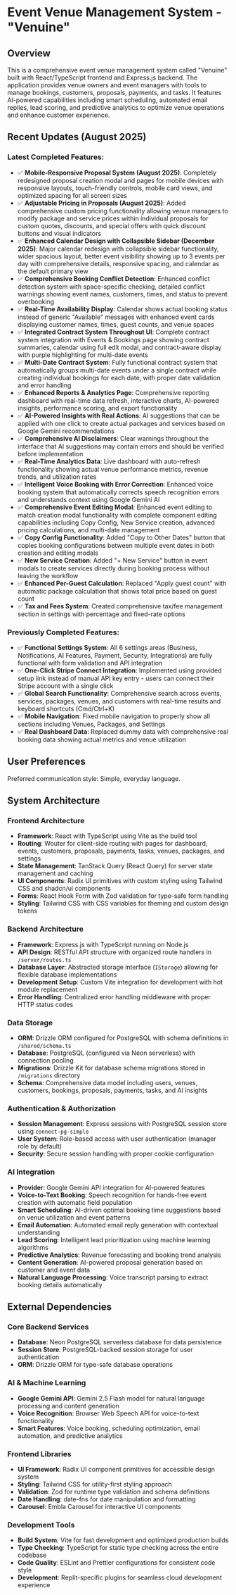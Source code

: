 # Event Venue Management System - "Venuine"

## Overview

This is a comprehensive event venue management system called "Venuine" built with React/TypeScript frontend and Express.js backend. The application provides venue owners and event managers with tools to manage bookings, customers, proposals, payments, and tasks. It features AI-powered capabilities including smart scheduling, automated email replies, lead scoring, and predictive analytics to optimize venue operations and enhance customer experience.

## Recent Updates (August 2025)

### Latest Completed Features:
- ✅ **Mobile-Responsive Proposal System (August 2025)**: Completely redesigned proposal creation modal and pages for mobile devices with responsive layouts, touch-friendly controls, mobile card views, and optimized spacing for all screen sizes
- ✅ **Adjustable Pricing in Proposals (August 2025)**: Added comprehensive custom pricing functionality allowing venue managers to modify package and service prices within individual proposals for custom quotes, discounts, and special offers with quick discount buttons and visual indicators
- ✅ **Enhanced Calendar Design with Collapsible Sidebar (December 2025)**: Major calendar redesign with collapsible sidebar functionality, wider spacious layout, better event visibility showing up to 3 events per day with comprehensive details, responsive spacing, and calendar as the default primary view
- ✅ **Comprehensive Booking Conflict Detection**: Enhanced conflict detection system with space-specific checking, detailed conflict warnings showing event names, customers, times, and status to prevent overbooking
- ✅ **Real-Time Availability Display**: Calendar shows actual booking status instead of generic "Available" messages with enhanced event cards displaying customer names, times, guest counts, and venue spaces
- ✅ **Integrated Contract System Throughout UI**: Complete contract system integration with Events & Bookings page showing contract summaries, calendar using full edit modal, and contract-aware display with purple highlighting for multi-date events
- ✅ **Multi-Date Contract System**: Fully functional contract system that automatically groups multi-date events under a single contract while creating individual bookings for each date, with proper date validation and error handling
- ✅ **Enhanced Reports & Analytics Page**: Comprehensive reporting dashboard with real-time data refresh, interactive charts, AI-powered insights, performance scoring, and export functionality
- ✅ **AI-Powered Insights with Real Actions**: AI suggestions that can be applied with one click to create actual packages and services based on Google Gemini recommendations
- ✅ **Comprehensive AI Disclaimers**: Clear warnings throughout the interface that AI suggestions may contain errors and should be verified before implementation
- ✅ **Real-Time Analytics Data**: Live dashboard with auto-refresh functionality showing actual venue performance metrics, revenue trends, and utilization rates
- ✅ **Intelligent Voice Booking with Error Correction**: Enhanced voice booking system that automatically corrects speech recognition errors and understands context using Google Gemini AI
- ✅ **Comprehensive Event Editing Modal**: Enhanced event editing to match creation modal functionality with complete component editing capabilities including Copy Config, New Service creation, advanced pricing calculations, and multi-date management
- ✅ **Copy Config Functionality**: Added "Copy to Other Dates" button that copies booking configurations between multiple event dates in both creation and editing modals
- ✅ **New Service Creation**: Added "+ New Service" button in event modals to create services directly during booking process without leaving the workflow
- ✅ **Enhanced Per-Guest Calculation**: Replaced "Apply guest count" with automatic package calculation that shows total price based on guest count
- ✅ **Tax and Fees System**: Created comprehensive tax/fee management section in settings with percentage and fixed-rate options

### Previously Completed Features:
- ✅ **Functional Settings System**: All 6 settings areas (Business, Notifications, AI Features, Payment, Security, Integrations) are fully functional with form validation and API integration
- ✅ **One-Click Stripe Connect Integration**: Implemented using provided setup link instead of manual API key entry - users can connect their Stripe account with a single click
- ✅ **Global Search Functionality**: Comprehensive search across events, services, packages, venues, and customers with real-time results and keyboard shortcuts (Cmd/Ctrl+K)
- ✅ **Mobile Navigation**: Fixed mobile navigation to properly show all sections including Venues, Packages, and Settings
- ✅ **Real Dashboard Data**: Replaced dummy data with comprehensive real booking data showing actual metrics and venue utilization

## User Preferences

Preferred communication style: Simple, everyday language.

## System Architecture

### Frontend Architecture
- **Framework**: React with TypeScript using Vite as the build tool
- **Routing**: Wouter for client-side routing with pages for dashboard, events, customers, proposals, payments, tasks, venues, packages, and settings
- **State Management**: TanStack Query (React Query) for server state management and caching
- **UI Components**: Radix UI primitives with custom styling using Tailwind CSS and shadcn/ui components
- **Forms**: React Hook Form with Zod validation for type-safe form handling
- **Styling**: Tailwind CSS with CSS variables for theming and custom design tokens

### Backend Architecture
- **Framework**: Express.js with TypeScript running on Node.js
- **API Design**: RESTful API structure with organized route handlers in `/server/routes.ts`
- **Database Layer**: Abstracted storage interface (`IStorage`) allowing for flexible database implementations
- **Development Setup**: Custom Vite integration for development with hot module replacement
- **Error Handling**: Centralized error handling middleware with proper HTTP status codes

### Data Storage
- **ORM**: Drizzle ORM configured for PostgreSQL with schema definitions in `/shared/schema.ts`
- **Database**: PostgreSQL (configured via Neon serverless) with connection pooling
- **Migrations**: Drizzle Kit for database schema migrations stored in `/migrations` directory
- **Schema**: Comprehensive data model including users, venues, customers, bookings, proposals, payments, tasks, and AI insights

### Authentication & Authorization
- **Session Management**: Express sessions with PostgreSQL session store using `connect-pg-simple`
- **User System**: Role-based access with user authentication (manager role by default)
- **Security**: Secure session handling with proper cookie configuration

### AI Integration
- **Provider**: Google Gemini API integration for AI-powered features
- **Voice-to-Text Booking**: Speech recognition for hands-free event creation with automatic field population
- **Smart Scheduling**: AI-driven optimal booking time suggestions based on venue utilization and event patterns
- **Email Automation**: Automated email reply generation with contextual understanding
- **Lead Scoring**: Intelligent lead prioritization using machine learning algorithms
- **Predictive Analytics**: Revenue forecasting and booking trend analysis
- **Content Generation**: AI-powered proposal generation based on customer and event data
- **Natural Language Processing**: Voice transcript parsing to extract booking details automatically

## External Dependencies

### Core Backend Services
- **Database**: Neon PostgreSQL serverless database for data persistence
- **Session Store**: PostgreSQL-backed session storage for user authentication
- **ORM**: Drizzle ORM for type-safe database operations

### AI & Machine Learning
- **Google Gemini API**: Gemini 2.5 Flash model for natural language processing and content generation
- **Voice Recognition**: Browser Web Speech API for voice-to-text functionality
- **Smart Features**: Voice booking, scheduling optimization, email automation, and predictive analytics

### Frontend Libraries
- **UI Framework**: Radix UI component primitives for accessible design system
- **Styling**: Tailwind CSS for utility-first styling approach
- **Validation**: Zod for runtime type validation and schema definitions
- **Date Handling**: date-fns for date manipulation and formatting
- **Carousel**: Embla Carousel for interactive UI components

### Development Tools
- **Build System**: Vite for fast development and optimized production builds
- **Type Checking**: TypeScript for static type checking across the entire codebase
- **Code Quality**: ESLint and Prettier configurations for consistent code style
- **Development**: Replit-specific plugins for seamless cloud development experience
